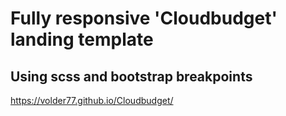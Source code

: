 # Fully responsive 'Cloudbudget' landing template 
## Using scss and bootstrap breakpoints
https://volder77.github.io/Cloudbudget/
